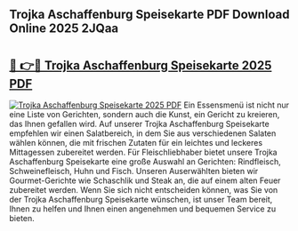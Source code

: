 ## Trojka Aschaffenburg Speisekarte PDF Download Online 2025 2JQaa

# <h2><a href="http://gccoz1.nevu.top/?p=Trojka+Aschaffenburg+Speisekarte">🔗 👉🔴 Trojka Aschaffenburg Speisekarte 2025 PDF</a></h2>

[![Trojka Aschaffenburg Speisekarte 2025 PDF](https://i.imgur.com/dBaPXMq.png)](http://gccoz1.nevu.top/?p=Trojka+Aschaffenburg+Speisekarte)
Ein Essensmenü ist nicht nur eine Liste von Gerichten, sondern auch die Kunst, ein Gericht zu kreieren, das Ihnen gefallen wird. Auf unserer Trojka Aschaffenburg Speisekarte empfehlen wir einen Salatbereich, in dem Sie aus verschiedenen Salaten wählen können, die mit frischen Zutaten für ein leichtes und leckeres Mittagessen zubereitet werden. Für Fleischliebhaber bietet unsere Trojka Aschaffenburg Speisekarte eine große Auswahl an Gerichten: Rindfleisch, Schweinefleisch, Huhn und Fisch. Unseren Auserwählten bieten wir Gourmet-Gerichte wie Schaschlik und Steak an, die auf einem alten Feuer zubereitet werden. Wenn Sie sich nicht entscheiden können, was Sie von der Trojka Aschaffenburg Speisekarte wünschen, ist unser Team bereit, Ihnen zu helfen und Ihnen einen angenehmen und bequemen Service zu bieten.
